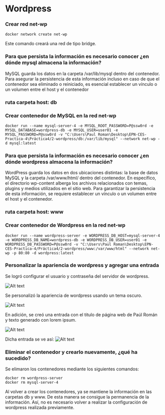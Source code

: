 # Wordpress

### Crear red net-wp

```
docker network create net-wp
```
Este comando creará una red de tipo bridge.

### Para que persista la información es necesario conocer ¿en dónde mysql almacena la información?
MySQL guarda los datos en la carpeta /var/lib/mysql dentro del contenedor. Para asegurar la persistencia de esta información incluso en caso de que el contenedor sea eliminado o reiniciado, es esencial establecer un vínculo o un volumen entre el host y el contenedor

### ruta carpeta host: db
### Crear contenedor de MySQL en la red net-wp
```
docker run --name mysql-server-4 -e MYSQL_ROOT_PASSWORD=P@ssw0rd -e MYSQL_DATABASE=wordpress-db -e MYSQL_USER=user01 -e MYSQL_PASSWORD=P@ssw0rd -v "C:\Users\Paul Roman\Desktop\EPN-CES-Practica-4\Práctica4/2-wordpress/db:/var/lib/mysql" --network net-wp -d mysql:latest
```

### Para que persista la información es necesario conocer ¿en dónde wordpress almacena la información?
WordPress guarda los datos en dos ubicaciones distintas: la base de datos MySQL y la carpeta /var/www/html/ dentro del contenedor. En específico, el directorio wp-content alberga los archivos relacionados con temas, plugins y medios utilizados en el sitio web. Para garantizar la persistencia de esta información, se requiere establecer un vínculo o un volumen entre el host y el contenedor.

### ruta carpeta host: www
### Crear contenedor de Wordpress en la red net-wp
```
docker run --name wordpress-server -e WORDPRESS_DB_HOST=mysql-server-4 -e WORDPRESS_DB_NAME=wordpress-db -e WORDPRESS_DB_USER=user01 -e WORDPRESS_DB_PASSWORD=P@ssw0rd -v "C:\Users\Paul Roman\Desktop\EPN-CES-Practica-4/Práctica4/2-wordpress/www:/var/www/html" --network net-wp -p 80:80 -d wordpress:latest
```
### Personalizar la apariencia de wordpress y agregar una entrada
Se logró configurar el usuario y contraseña del servidor de wordpress.

![Alt text](image-1.png)

Se personalizó la apariencia de wordpress usando un tema oscuro. 

![Alt text](image.png)

En adición, se creó una entrada con el titulo de página web de Paúl Román y texto generado con lorem ipsum. 

![Alt text](image-3.png)

Dicha entrada se ve así: 
![Alt text](image-4.png)

### Eliminar el contenedor y crearlo nuevamente, ¿qué ha sucedido?
Se elimaron los contenedores mediante los siguientes comandos:

```
docker rm wordpress-server
docker rm mysql-server-4
```
Al volver a crear los contenedores, ya se mantiene la información en las carpetas db y www. De esta manera se consigue la permanencia de la información. Así, no es necesario volver a realizar la configuración de wordpress realizada previamente. 
